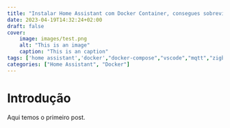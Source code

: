 ```yaml
---
title: "Instalar Home Assistant com Docker Container, consegues sobreviver?"
date: 2023-04-19T14:32:24+02:00
draft: false
cover:
    image: images/test.png
    alt: "This is an image"
    caption: "This is an caption"
tags: ['home assistant','docker',"docker-compose","vscode","mqtt","zigbee2mqtt" ]
categories: ["Home Assistant", "Docker"]
---
```


# Introdução

Aqui temos o primeiro post.
